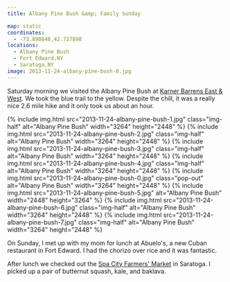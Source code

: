 ```yaml
---
title: Albany Pine Bush &amp; Family Sunday

map: static
coordinates:
  - -73.890848,42.737898
locations:
  - Albany Pine Bush
  - Fort Edward,NY
  - Saratoga,NY
image: 2013-11-24-albany-pine-bush-0.jpg
---
```


Saturday morning we visited the Albany Pine Bush at [Karner Barrens East &amp; West](https://www.albanypinebush.org/recreation-center/trails-maps-and-conditions). We took the blue trail to the yellow. Despite the chill, it was a really nice 2.6 mile hike and it only took us about an hour.

<div class="photos">

{% include img.html src="2013-11-24-albany-pine-bush-1.jpg" class="img-half" alt="Albany Pine Bush" width="3264" height="2448" %}
{% include img.html src="2013-11-24-albany-pine-bush-2.jpg" class="img-half" alt="Albany Pine Bush" width="3264" height="2448" %}
{% include img.html src="2013-11-24-albany-pine-bush-3.jpg" class="img-half" alt="Albany Pine Bush" width="3264" height="2448" %}
{% include img.html src="2013-11-24-albany-pine-bush-4.jpg" class="img-half" alt="Albany Pine Bush" width="3264" height="2448" %}
{% include img.html src="2013-11-24-albany-pine-bush-0.jpg" class="pop-out" alt="Albany Pine Bush" width="3264" height="2448" %}
{% include img.html src="2013-11-24-albany-pine-bush-5.jpg" alt="Albany Pine Bush" width="2448" height="3264" %}
{% include img.html src="2013-11-24-albany-pine-bush-6.jpg" class="img-half" alt="Albany Pine Bush" width="3264" height="2448" %}
{% include img.html src="2013-11-24-albany-pine-bush-7.jpg" class="img-half" alt="Albany Pine Bush" width="3264" height="2448" %}

</div>

On Sunday, I met up with my mom for lunch at Abuelo's, a new Cuban restaurant in Fort Edward. I had the chorizo over rice and it was fantastic.

After lunch we checked out the [Spa City Farmers' Market](http://spacitymarket.com/test/) in Saratoga. I picked up a pair of butternut squash, kale, and baklava.
